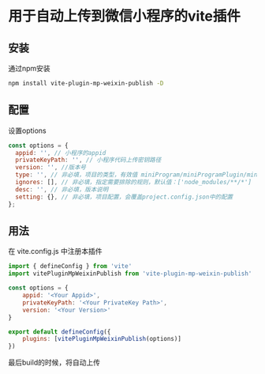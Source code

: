 # 用于自动上传到微信小程序的vite插件

## 安装

通过npm安装

```bash
npm install vite-plugin-mp-weixin-publish -D
```

## 配置

设置options

```javascript
const options = {
  appid: '', // 小程序的appid
  privateKeyPath: '', // 小程序代码上传密钥路径
  version: '', //版本号
  type: '', // 非必填，项目的类型，有效值 miniProgram/miniProgramPlugin/miniGame/miniGamePlugin
  ignores: [], // 非必填，指定需要排除的规则，默认值：['node_modules/**/*']
  desc: '', // 非必填，版本说明
  setting: {}, // 非必填，项目配置，会覆盖project.config.json中的配置
};
```

## 用法

在 vite.config.js 中注册本插件

```javascript
import { defineConfig } from 'vite'
import vitePluginMpWeixinPublish from 'vite-plugin-mp-weixin-publish'

const options = {
    appid: '<Your Appid>',
    privateKeyPath: '<Your PrivateKey Path>',
    version: '<Your Version>'
}

export default defineConfig({
    plugins: [vitePluginMpWeixinPublish(options)]
})
```

最后build的时候，将自动上传
